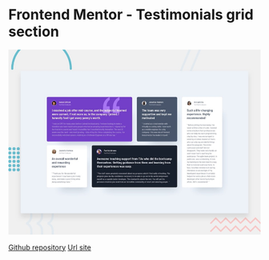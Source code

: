 # Frontend Mentor - Testimonials grid section

![Design preview for the Testimonials grid section coding challenge](./preview.jpg)

[Github repository](https://github.com/barriedirk/frontend-mentor-exercise-07-testimonials-grid-section)
[Url site](https://barriedirk.github.io/frontend-mentor-exercise-07-testimonials-grid-section)